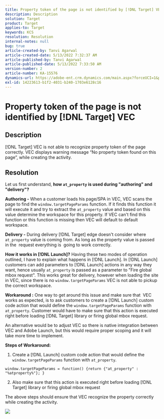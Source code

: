 ```yaml
---
title: Property token of the page is not identified by [!DNL Target] VEC
description: Description
solution: Target
product: Target
applies-to: Target
keywords: KCS
resolution: Resolution
internal-notes: null
bug: true
article-created-by: Tanvi Agarwal
article-created-date: 5/13/2022 7:32:37 AM
article-published-by: Tanvi Agarwal
article-published-date: 5/13/2022 7:33:50 AM
version-number: 2
article-number: KA-15576
dynamics-url: https://adobe-ent.crm.dynamics.com/main.aspx?forceUCI=1&pagetype=entityrecord&etn=knowledgearticle&id=391ddcdb-8ed2-ec11-a7b5-00224809c27a
exl-id: 14223613-b1f2-4031-b240-1703e6128c16
---
```

# Property token of the page is not identified by [!DNL Target] VEC

## Description


[!DNL Target] VEC is not able to recognize property token of the page correctly. VEC displays warning message “No property token found on this page”, while creating the activity.


## Resolution


Let us first understand, <b>how `at_property` is used during "authoring" and "delivery"?</b>

<b>Authoring - </b>
When a customer loads his page/SPA in VEC, VEC scans the page to find the `window.targetPageParams` function. If it finds this function it will execute it and try to extract the `at_property` value and based on this value determine the workspace for this property. If VEC can't find this function or this function is missing then VEC will default to default workspace.

<b>Delivery -</b>
During delivery [!DNL Target] edge doesn't consider where `at_property` value is coming from. As long as the property value is passed in the  request everything is  going to work correctly.


<b>How it works in [!DNL Launch]?</b>
Having these two modes of operation outlined, I have to explain what happens in [!DNL Launch]. In [!DNL Launch] customers can add parameters to [!DNL Launch] actions in any way they want, hence usually `at_property` is passed as a parameter to "Fire global mbox request". This works great for delivery, however when loading the site in VEC, since there is no `window.targetPageParams` VEC is not able to pickup the correct workspace.

<b>Workaround :</b>
One way to get around this issue and make sure that  VEC works as expected, is to ask customers to create a [!DNL Launch] custom code action that would define the `window.targetPageParams` function with `at_property`. Customer would have to make sure that this action is executed right before loading [!DNL Target] library or firing global mbox request.

An alternative would be to adjust VEC so there is native integration between VEC and Adobe Launch, but this would require proper scoping and it will take more time to implement.



<b>Steps of Workaround:</b>

1. Create a [!DNL Launch] custom code action that would define the `window.targetPageParams` function with `at_property`.

```
window.targetPageParams = function() {return {"at_property" : "%atproperty%"}; }
```

2. Also make sure that this action is executed right before loading [!DNL Target] library or firing global mbox request



The above steps should ensure that VEC recognize the property correctly while creating the activity.

![](http://omniture.custhelp.com/ci/inlineImage/get/3018176/a5a902ecd7ac849bb5bf0fa7e22e14e7)
